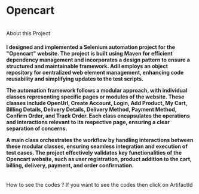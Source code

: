 <h1>Opencart</h1>
<br>
About this Project
<h4>
I designed and implemented a Selenium automation project for the "Opencart" website. The project is built using Maven for efficient dependency management and incorporates a design pattern to ensure a structured and maintainable framework. Adil employs an object repository for centralized web element management, enhancing code reusability and simplifying updates to the test scripts.

The automation framework follows a modular approach, with individual classes representing specific pages or modules of the website. These classes include OpenUrl, Create Account, Login, Add Product, My Cart, Billing Details, Delivery Details, Delivery Method, Payment Method, Confirm Order, and Track Order. Each class encapsulates the operations and interactions relevant to its respective page, ensuring a clear separation of concerns.

A main class orchestrates the workflow by handling interactions between these modular classes, ensuring seamless integration and execution of test cases. The project effectively validates key functionalities of the Opencart website, such as user registration, product addition to the cart, billing, delivery, payment, and order confirmation.
</h4>
<br>
How to see the codes ?
If you want to see the codes then click on ArtifactId
